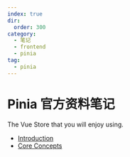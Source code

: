 ```yaml
---
index: true
dir:
  order: 300
category:
  - 笔记
  - frontend
  - pinia
tag:
  - pinia
---
```


# Pinia 官方资料笔记

The Vue Store that you will enjoy using.

- [Introduction](./intro/)
- [Core Concepts](./core-concepts/)
